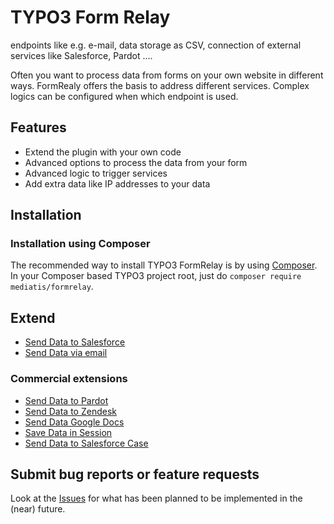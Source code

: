 TYPO3 Form Relay
=================

endpoints like e.g. e-mail, data storage as CSV, connection of external services like Salesforce, Pardot ....

Often you want to process data from forms on your own website in different ways. FormRealy offers the basis to address different services. Complex logics can be configured when which endpoint is used.

## Features
* Extend the plugin with your own code
* Advanced options to process the data from your form
* Advanced logic to trigger services
* Add extra data like IP addresses to your data

## Installation

### Installation using Composer

The recommended way to install TYPO3 FormRelay is by using [Composer](https://getcomposer.org).
In your Composer based TYPO3 project root, just do `composer require mediatis/formrelay`.

## Extend

* [Send Data to Salesforce](https://github.com/mediatis/formrelay_salesforce)
* [Send Data via email](https://github.com/mediatis/formrelay_mail)

### Commercial extensions
* [Send Data to Pardot](https://www.mediatis.de)
* [Send Data to Zendesk](https://www.mediatis.de)
* [Send Data Google Docs](https://www.mediatis.de)
* [Save Data in Session](https://www.mediatis.de)
* [Send Data to Salesforce Case](https://www.mediatis.de)


## Submit bug reports or feature requests

Look at the [Issues](https://github.com/mediatis/formrelay/issues)
for what has been planned to be implemented in the (near) future.
